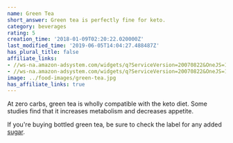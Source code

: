 ```yaml
---
name: Green Tea
short_answer: Green tea is perfectly fine for keto.
category: beverages
rating: 5
creation_time: '2018-01-09T02:20:22.020000Z'
last_modified_time: '2019-06-05T14:04:27.488487Z'
has_plural_title: false
affiliate_links:
- //ws-na.amazon-adsystem.com/widgets/q?ServiceVersion=20070822&OneJS=1&Operation=GetAdHtml&MarketPlace=US&source=ss&ref=as_ss_li_til&ad_type=product_link&tracking_id=isitketo-20&language=en_US&marketplace=amazon&region=US&placement=B000GG0BNE&asins=B000GG0BNE&linkId=2623dbd041891a4aa53d48caef54a601&show_border=true&link_opens_in_new_window=true
- //ws-na.amazon-adsystem.com/widgets/q?ServiceVersion=20070822&OneJS=1&Operation=GetAdHtml&MarketPlace=US&source=ss&ref=as_ss_li_til&ad_type=product_link&tracking_id=isitketo-20&marketplace=amazon&region=US&placement=B0017T2MWW&asins=B0017T2MWW&linkId=618fe98be3306c195ae184974b6b6ce2&show_border=true&link_opens_in_new_window=true
image: ../food-images/green-tea.jpg
has_affiliate_links: true
---
```

At zero carbs, green tea is wholly compatible with the keto diet. Some studies find that it increases metabolism and decreases appetite.

If you're buying bottled green tea, be sure to check the label for any added [sugar](/sugar).
